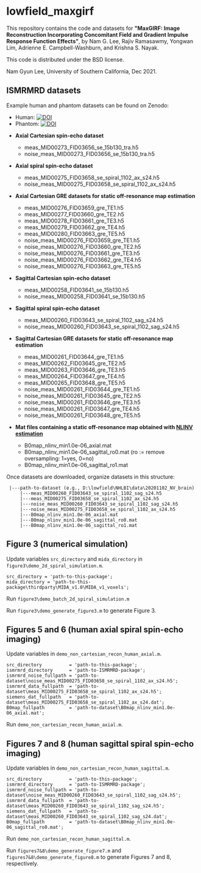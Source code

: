 # lowfield_maxgirf

This repository contains the code and datasets for
**"MaxGIRF: Image Reconstruction Incorporating Concomitant Field and Gradient Impulse Response Function Effects"**, by Nam G. Lee, Rajiv Ramasawmy, Yongwan Lim, Adrienne E. Campbell-Washburn, and Krishna S. Nayak.

This code is distributed under the BSD license.

Nam Gyun Lee, University of Southern California, Dec 2021.

## ISMRMRD datasets
Example human and phantom datasets can be found on Zenodo:

- Human: [![DOI](https://zenodo.org/badge/DOI/10.5281/zenodo.5830910.svg)](https://doi.org/10.5281/zenodo.5830910)
- Phantom: [![DOI](https://zenodo.org/badge/DOI/10.5281/zenodo.5874604.svg)](https://doi.org/10.5281/zenodo.5874604)

* **Axial Cartesian spin-echo dataset**
  - meas_MID00273_FID03656_se_15b130_tra.h5
  - noise_meas_MID00273_FID03656_se_15b130_tra.h5

* **Axial spiral spin-echo dataset** 
  - meas_MID00275_FID03658_se_spiral_1102_ax_s24.h5
  - noise_meas_MID00275_FID03658_se_spiral_1102_ax_s24.h5

* **Axial Cartesian GRE datasets for static off-resonance map estimation**

  - meas_MID00276_FID03659_gre_TE1.h5
  - meas_MID00277_FID03660_gre_TE2.h5
  - meas_MID00278_FID03661_gre_TE3.h5
  - meas_MID00279_FID03662_gre_TE4.h5
  - meas_MID00280_FID03663_gre_TE5.h5
  - noise_meas_MID00276_FID03659_gre_TE1.h5
  - noise_meas_MID00276_FID03660_gre_TE2.h5
  - noise_meas_MID00276_FID03661_gre_TE3.h5
  - noise_meas_MID00276_FID03662_gre_TE4.h5
  - noise_meas_MID00276_FID03663_gre_TE5.h5

* **Sagittal Cartesian spin-echo dataset**
  - meas_MID00258_FID03641_se_15b130.h5
  - noise_meas_MID00258_FID03641_se_15b130.h5
  
* **Sagittal spiral spin-echo dataset**
  - meas_MID00260_FID03643_se_spiral_1102_sag_s24.h5
  - noise_meas_MID00260_FID03643_se_spiral_1102_sag_s24.h5
  
* **Sagittal Cartesian GRE datasets for static off-resonance map estimation**
  - meas_MID00261_FID03644_gre_TE1.h5
  - meas_MID00262_FID03645_gre_TE2.h5
  - meas_MID00263_FID03646_gre_TE3.h5
  - meas_MID00264_FID03647_gre_TE4.h5
  - meas_MID00265_FID03648_gre_TE5.h5
  - noise_meas_MID00261_FID03644_gre_TE1.h5
  - noise_meas_MID00261_FID03645_gre_TE2.h5
  - noise_meas_MID00261_FID03646_gre_TE3.h5
  - noise_meas_MID00261_FID03647_gre_TE4.h5
  - noise_meas_MID00261_FID03648_gre_TE5.h5

* **Mat files containing a static off-resonance map obtained with [NLINV estimation](https://github.com/usc-mrel/nlinv_estimation)**
  - B0map_nlinv_min1.0e-06_axial.mat
  - B0map_nlinv_min1.0e-06_sagittal_ro0.mat (ro := remove oversampling: 1=yes, 0=no)
  - B0map_nlinv_min1.0e-06_sagittal_ro1.mat

Once datasets are downloaded, organize datasets in this structure:
 
     |---path-to-dataset (e.g., D:\lowfield\NHLBI\data\20201102_NV_brain)
         |---meas_MID00260_FID03643_se_spiral_1102_sag_s24.h5
         |---meas_MID00275_FID03658_se_spiral_1102_ax_s24.h5
         |---noise_meas_MID00260_FID03643_se_spiral_1102_sag_s24.h5
         |---noise_meas_MID00275_FID03658_se_spiral_1102_ax_s24.h5
		 |---B0map_nlinv_min1.0e-06_axial.mat
         |---B0map_nlinv_min1.0e-06_sagittal_ro0.mat
         |---B0map_nlinv_min1.0e-06_sagittal_ro1.mat

## Figure 3 (numerical simulation)

Update variables `src_directory` and `mida_directory` in `figure3\demo_2d_spiral_simulation.m`.

    src_directory = 'path-to-this-package';
    mida_directory = 'path-to-this-package\thirdparty\MIDA_v1.0\MIDA_v1_voxels';
 
Run `figure3\demo_batch_2d_spiral_simulation.m`

Run `figure3\demo_generate_figure3.m` to generate Figure 3.
 
## Figures 5 and 6 (human axial spiral spin-echo imaging)

Update variables in `demo_non_cartesian_recon_human_axial.m`.

    src_directory          = 'path-to-this-package';
    ismrmrd_directory      = 'path-to-ISMRMRD-package';
    ismrmrd_noise_fullpath = 'path-to-dataset\noise_meas_MID00275_FID03658_se_spiral_1102_ax_s24.h5';
    ismrmrd_data_fullpath  = 'path-to-dataset\meas_MID00275_FID03658_se_spiral_1102_ax_s24.h5';
    siemens_dat_fullpath   = 'path-to-dataset\meas_MID00275_FID03658_se_spiral_1102_ax_s24.dat';
    B0map_fullpath         = 'path-to-dataset\B0map_nlinv_min1.0e-06_axial.mat';

Run `demo_non_cartesian_recon_human_axial.m`.

## Figures 7 and 8 (human sagittal spiral spin-echo imaging)

Update variables in `demo_non_cartesian_recon_human_sagittal.m`.

    src_directory          = 'path-to-this-package';
    ismrmrd_directory      = 'path-to-ISMRMRD-package';
    ismrmrd_noise_fullpath = 'path-to-dataset\noise_meas_MID00260_FID03643_se_spiral_1102_sag_s24.h5';
    ismrmrd_data_fullpath  = 'path-to-dataset\meas_MID00260_FID03643_se_spiral_1102_sag_s24.h5';
    siemens_dat_fullpath   = 'path-to-dataset\meas_MID00260_FID03643_se_spiral_1102_sag_s24.dat';
    B0map_fullpath         = 'path-to-dataset\B0map_nlinv_min1.0e-06_sagittal_ro0.mat';

Run `demo_non_cartesian_recon_human_sagittal.m`.

Run `figures7&8\demo_generate_figure7.m` and `figures7&8\demo_generate_figure8.m` to generate Figures 7 and 8, respectively.
